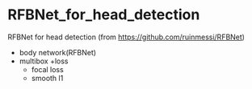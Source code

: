 # RFBNet_for_head_detection
RFBNet for head detection (from https://github.com/ruinmessi/RFBNet)

+ body network(RFBNet)
+ multibox
  +loss
    + focal loss
    + smooth l1
  

